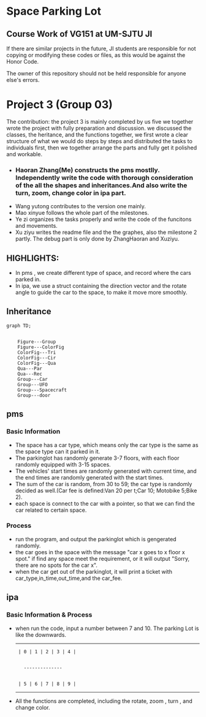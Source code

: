 # Space Parking Lot
## Course Work of VG151 at UM-SJTU JI  

If there are similar projects in the future, JI students are responsible for not copying or modifying these codes or files, as this would be against the Honor Code.  

The owner of this repository should not be held responsible for anyone else's errors.

# Project 3 (Group 03)
The contribution: the project 3 is mainly completed by us five we together wrote the project with fully preparation and discussion. we discussed the classes, the heritance, and the functions together, we first wrote a clear structure of what we would do steps by steps and distributed the tasks to individuals first, then we together arrange the parts and fully get it polished and workable.
- ### Haoran Zhang(Me) constructs the pms mostlly. Independently write the code with thorough consideration of the all the shapes and inheritances.And also write the turn, zoom, change color in ipa part. 
- Wang yutong contributes to the version one mainly. 
- Mao xinyue follows the whole part of the milestones.
- Ye zi organizes the tasks properly and write the code of the funcitons and movements. 
- Xu ziyu writes the readme file and the the graphes, also the milestone 2 partly.
The debug part is only done by ZhangHaoran and Xuziyu.
## HIGHLIGHTS:
- In pms , we create different type of space, and record where the cars parked in.
- In ipa, we use a struct containing the direction vector and the rotate angle to guide the car to the space, to make it move more smoothly. 
## Inheritance
```mermaid
graph TD;


    Figure---Group
    Figure---ColorFig
    ColorFig---Tri
    ColorFig---Cir
    ColorFig---Qua
    Qua---Par
    Qua---Rec
    Group---Car
    Group---UFO
    Group---Spacecraft
    Group---door
```

## pms
### Basic Information 
- The space has a car type, which means only the car type is the same as the space type can it parked in it.
- The parkinglot has randomly generate 3-7 floors, with each floor randomly equipped with 3-15 spaces.
- The vehicles' start times are randomly generated with current time, and the end times are randomly generated with the start times.
- The sum of the car is random, from 30 to 59; the car type is randomly decided as well.(Car fee is defined:Van 20 per t;Car 10; Motobike 5;Bike 2).
- each space is connect to the car with a pointer, so that we can find the car related to certain space.
### Process
- run the program, and output the parkinglot which is gengerated randomly.
- the car goes in the space with the message "car x goes to x floor x spot." if find any space meet the requirement, or it will output "Sorry, there are no spots for the car x".
- when the car get out of the parkinglot, it will print a ticket with car_type,in_time,out_time,and the car_fee.
## ipa
### Basic Information & Process
- when run the code, input a number between 7 and 10. The parking Lot is like the downwards.
   ________________________
       | 0 | 1 | 2 | 3 | 4 |
    

         --------------
    

       | 5 | 6 | 7 | 8 | 9 |
    ________________________
- All the functions are completed, including the rotate, zoom , turn , and change color.
  
